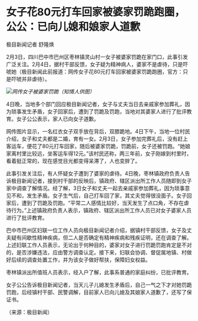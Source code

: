 # 女子花80元打车回家被婆家罚跪跑圈，公公：已向儿媳和娘家人道歉

极目新闻记者 舒隆焕

2月3日，四川巴中市巴州区枣林镇灵山村一女子被婆家罚跪在家门口，此事引发广泛关注。2月4日，据村干部反馈，女子疑为精神病人，婆家不是虐待，只是吓唬她（极目新闻此前报道：网传女子花80元打车回家被婆家罚跪跑圈，官方：只是吓唬并非虐待）。

![](https://inews.gtimg.com/news_bt/OIE1kH5R8UakVwoeJmMWYsB2KQYlW6rlqX4lz9gMIZVkgAA/1000)_网传女子被婆家罚跪（知情人供图）_

4日晚，当地多个部门回应极目新闻记者，女子与丈夫当日去亲戚家参加葬礼，因为琐事发生矛盾，女子回家后，遭到了罚跪及罚跑，当地对其婆家人进行了批评教育。女子公公表示，家人已向女子道歉。

网传图片显示，一名红衣女子双手放在背后，双膝跪地。4日下午，当地一位村民介绍，女子和丈夫都是二婚，育有一女。2月3日，女子参加完葬礼后，没有赶上客运车，便花了80元打车回家，随后被婆家罚跪，罚跪前，女子还被罚跑。“她娘家离村里比较远，坐客运车得12元。”该村民还称，两三年前，女子刚嫁到村里时，看着挺正常的，现在感觉目光都变得呆滞了，人也变胖了。

此事引发关注后，有人怀疑女子遭到了婆家的虐待。4日晚，枣林镇政府负责人告诉极目新闻记者，接到村干部的反映后，镇政府、辖区派出所工作人员随即到女子家中调查了解情况。经了解，3日女子和丈夫一起去亲戚家参加葬礼，因为琐事意见不和，发生矛盾。女子生气后，自己打车回了家，其丈夫觉得很没面子。女子回家后，遭到了罚跪及罚跑。“平常二人感情比较好，当天发生了点口角，不存在虐待行为。”上述镇政府负责人表示，镇政府、辖区派出所工作人员已对女子婆家人员进行了批评教育。

巴中市巴州区妇联一位工作人员向极目新闻记者介绍，据镇村干部反馈，女子及丈夫疑有间歇性精神疾病，但二人是否确定有精神疾病和残疾证明，还在调查了解。上述妇联工作人员表示，无论出于何种目的，婆家对女子进行罚跪罚跑肯定是不对的，是否涉嫌违法，应由警方调查认定。接下来，妇联会协调、督促属地镇、村做好后续的调查处置工作，并为该女子做好帮扶，保障妇女权益。

枣林镇派出所值班人员表示，经入户了解，此事系普通的家庭纠纷，已批评教育。

女子公公告诉极目新闻记者，当天儿子儿媳发生矛盾后，自己一气之下才对她罚跪罚跑，后经镇村干部、民警调解，目前家人已向儿媳及其娘家人道歉了，还写了保证书。

（来源：极目新闻）


